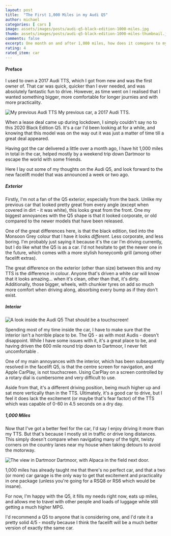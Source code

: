 ```yaml
---
layout: post
title:  "The First 1,000 Miles in my Audi Q5"
author: michael
categories: [ cars ]
image: assets/images/posts/audi-q5-black-edition-1000-miles.jpg
thumb: assets/images/posts/audi-q5-black-edition-1000-miles-thumbnail.jpg
comments: false
excerpt: One month on and after 1,000 miles, how does it comepare to my previous Audi TTS?
rating: 4
rated_item: car
---
```


#### Preface

I used to own a 2017 Audi TTS, which I got from new and was the first owner of. That car was quick, quicker than I ever needed, and was absolutely fantastic fun to drive. However, as time went on I realised that I wanted something bigger, more comfortable for longer journies and with more practicality.

<div class='post-image-holder-left'>
	<img src='{{ site.baseurl }}/assets/images/posts/white-audi-tts.jpg' alt='My previous Audi TTS'>
	<span>My previous car, a 2017 Audi TTS.</span>
</div>

When a lease deal came up during lockdown, I simply couldn't say no to this 2020 Black Edition Q5. It's a car I'd been looking at for a while, and knowing that this model was on the way out it was just a matter of time till a great deal appeared.

Having got the car delivered a little over a month ago, I have hit 1,000 miles in total in the car, helped mostly by a weekend trip down Dartmoor to escape the world with some friends. 

Here I lay out some of my thoughts on the Audi Q5, and look forward to the new facelift model that was announced a week or two ago.

##### Exterior

Firstly, I'm not a fan of the Q5 exterior, especially from the back. Unlike my previous car that looked pretty great from every angle (except when covered in dirt - it was white), this looks great from the front. One my biggest annoyances with the Q5 shape is that it looked corporate, or old compared to the newer models that have been released.

One of the great differences here, is that the black edition, tied into the Monsoon Grey colour that I have it looks _different_. Less corporate, and less boring. I'm probably just saying it because it's the car I'm driving currently, but I do like what the Q5 is as a car. I'd not hesitate to get the newer one in the future, which comes with a more stylish honeycomb grill (among other facelift extras).

The great difference on the exterior (other than size) between this and my TTS is the difference in colour. Anyone that's driven a white car will know that it looks amazing... when it's clean, other than that, it's dirty. Additionally, those bigger, wheels, with chunkier tyres on add so much more comfort when driving along, absorbing every bump as if they don't exist.

##### Interior

<div class='post-image-holder-right'>
	<img src='{{ site.baseurl }}/assets/images/posts/audi-q5-black-edition-interior.jpg' alt='A look inside the Audi Q5'>
	<span>That should be a touchscreen!</span>
</div>

Spending most of my time inside the car, I have to make sure that the interior isn't a horrible place to be. The Q5 - as with most Audis - doesn't disappoint. While I have some issues with it, it's a great place to be, and having driven the 600 mile round trip down to Dartmoor, I never felt uncomfortable .

One of my main annoyances with the interior, which has been subsequently resolved in the facelift Q5, is that the centre screen for navigation, and Apple CarPlay, is not touchscreen. Using CarPlay on a screen controlled by a rotary dial is cumbersome and very difficult to use. 

Aside from that, it's a different driving position, being much higher up and sat more vertically than in the TTS. Ultimately, it's a good car to drive, but I feel it does lack the excitement (or maybe that's fear factor) of the TTS which was capable of 0-60 in 4.5 seconds on a dry day. 

##### 1,000 Miles

Now that I've got a better feel for the car, I'd say I enjoy driving it more than my TTS. But that's because I mostly sit in traffic or drive long distances. This simply doesn't compare when navigating many of the tight, twisty corners on the country lanes near my house when taking detours to avoid the motorway.

<div class='post-image-holder-left'>
	<img src='{{ site.baseurl }}/assets/images/posts/view-of-dartmoor-field-with-alpaca.jpg' alt='The view in Dartmoor'>
	<span>Dartmoor, with Alpaca in the field next door.</span>
</div>

1,000 miles has already taught me that there's no perfect car, and that a two (or more) car garage is the only way to get that excitement and practicality in one package (unless you're going for a RSQ8 or RS6 which would be insane).

For now, I'm happy with the  Q5, it fills my needs right now, eats up miles, and allows me to travel with other people and loads of luggage while still getting a much higher MPG. 

I'd recommend a Q5 to anyone that is considering one, and I'd rate it a pretty solid 4/5 - mostly because I think the facelift will be a much better version of exactly tthe same car. 